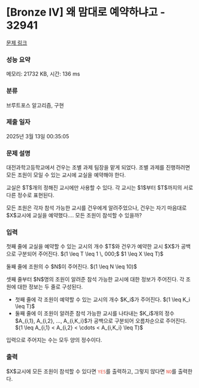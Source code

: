 # [Bronze IV] 왜 맘대로 예약하냐고 - 32941 

[문제 링크](https://www.acmicpc.net/problem/32941) 

### 성능 요약

메모리: 21732 KB, 시간: 136 ms

### 분류

브루트포스 알고리즘, 구현

### 제출 일자

2025년 3월 13일 00:35:05

### 문제 설명

<p><span>대전과학고등학교에서 건우는 조별 과제 팀장을 맡게 되었다</span><span>.</span> 조별 과제를 진행하려면 모든 조원이 모일 수 있는 교시에 교실을 예약해야 한다.</p>

<p>교실은 $T$개의 정해진 교시에만 사용할 수 있다. 각 교시는 $1$부터 $T$까지의 서로 다른 정수로 표현된다.</p>

<p>모든 조원은 각자 참석 가능한 교시를 건우에게 알려주었으나, 건우는 자기 마음대로 $X$교시에 교실을 예약했다…. 모든 조원이 참석할 수 있을까?</p>

### 입력 

 <p>첫째 줄에 교실을 예약할 수 있는 교시의 개수 $T$와 <span>건우가 예약한 교시</span> $X$가 공백으로 구분되어 주어진다. $(1 \leq T \leq 1 \, 000;$ $1 \leq X \leq T)$</p>

<p>둘째 줄에 조원의 수 $N$이 주어진다. $(1 \leq N \leq 10)$</p>

<p>셋째 줄부터 $N$명의 조원이 알려준 참석 가능한 교시에 대한 정보가 주어진다. 각 조원에 대한 정보는 두 줄로 구성된다.</p>

<ul>
	<li>첫째 줄에 각 조원이 예약할 수 있는 교시의 개수 $K_i$가 주어진다. $(1 \leq K_i \leq T)$</li>
	<li>둘째 줄에 이 조원이 알려준 참석 가능한 교시를 나타내는 $K_i$개의 정수 $A_{i,1}, A_{i,2}, ..., A_{i,K_i}$가 공백으로 구분되어 오름차순으로 주어진다. $(1 \leq A_{i,1} < A_{i,2} < \cdots < A_{i,K_i} \leq T)$</li>
</ul>

<p>입력으로 주어지는 수는 모두 양의 정수이다.</p>

### 출력 

 <p>$X$교시에 모든 조원이 참석할 수 있다면 <code><span style="color:#e74c3c;">YES</span></code>를 출력하고, 그렇지 않다면 <code><span style="color:#e74c3c;">NO</span></code>를 출력한다.</p>

